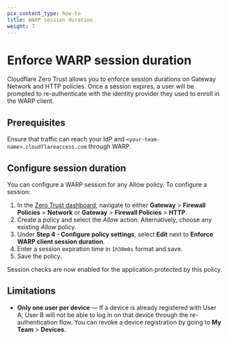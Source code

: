 ```yaml
---
pcx_content_type: how-to
title: WARP session duration
weight: 7
---
```


# Enforce WARP session duration

Cloudflare Zero Trust allows you to enforce session durations on Gateway Network and HTTP policies. Once a session expires, a user will be prompted to re-authenticate with the identity provider they used to enroll in the WARP client.

## Prerequisites

Ensure that traffic can reach your IdP and `<your-team-name>.cloudflareaccess.com` through WARP.

## Configure session duration

You can configure a WARP session for any Allow policy. To configure a session:

1. In the [Zero Trust dashboard](https://one.dash.cloudflare.com/), navigate to either **Gateway** > **Firewall Policies** > **Network** or **Gateway** > **Firewall Policies** > **HTTP**.
2. Create a policy and select the _Allow_ action. Alternatively, choose any existing _Allow_ policy.
3. Under **Step 4 - Configure policy settings**, select **Edit** next to **Enforce WARP client session duration**.
4. Enter a session expiration time in `1h30m0s` format and save.
5. Save the policy.

Session checks are now enabled for the application protected by this policy.

## Limitations

- **Only one user per device** — If a device is already registered with User A, User B will not be able to log in on that device through the re-authentication flow. You can revoke a device registration by going to **My Team** > **Devices**.
